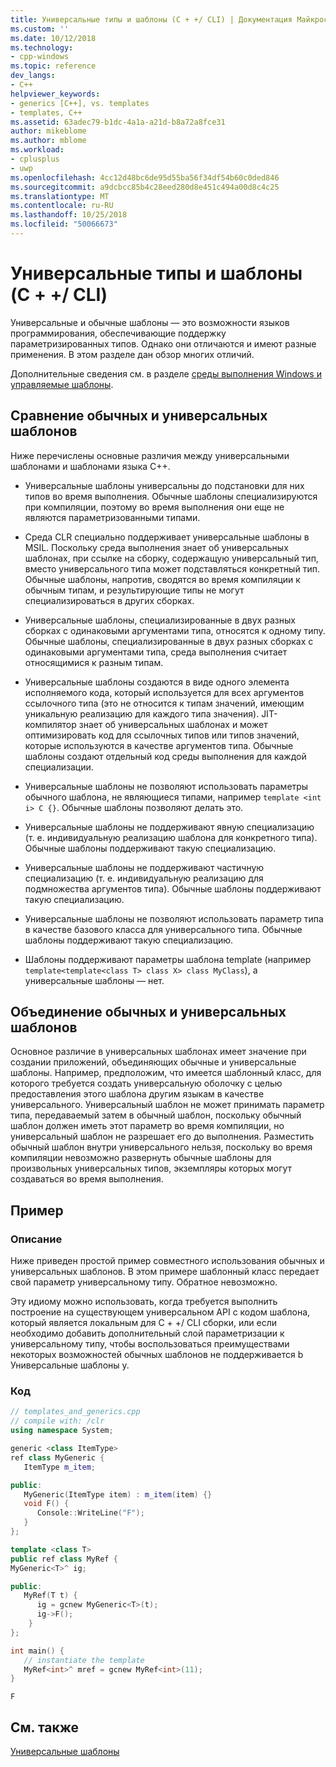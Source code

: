 ```yaml
---
title: Универсальные типы и шаблоны (C + +/ CLI) | Документация Майкрософт
ms.custom: ''
ms.date: 10/12/2018
ms.technology:
- cpp-windows
ms.topic: reference
dev_langs:
- C++
helpviewer_keywords:
- generics [C++], vs. templates
- templates, C++
ms.assetid: 63adec79-b1dc-4a1a-a21d-b8a72a8fce31
author: mikeblome
ms.author: mblome
ms.workload:
- cplusplus
- uwp
ms.openlocfilehash: 4cc12d48bc6de95d55ba56f34df54b60c0ded846
ms.sourcegitcommit: a9dcbcc85b4c28eed280d8e451c494a00d8c4c25
ms.translationtype: MT
ms.contentlocale: ru-RU
ms.lasthandoff: 10/25/2018
ms.locfileid: "50066673"
---
```

# <a name="generics-and-templates-ccli"></a>Универсальные типы и шаблоны (C + +/ CLI)

Универсальные и обычные шаблоны — это возможности языков программирования, обеспечивающие поддержку параметризированных типов. Однако они отличаются и имеют разные применения. В этом разделе дан обзор многих отличий.

Дополнительные сведения см. в разделе [среды выполнения Windows и управляемые шаблоны](../windows/windows-runtime-and-managed-templates-cpp-component-extensions.md).

## <a name="comparing-templates-and-generics"></a>Сравнение обычных и универсальных шаблонов

Ниже перечислены основные различия между универсальными шаблонами и шаблонами языка C++.

- Универсальные шаблоны универсальны до подстановки для них типов во время выполнения. Обычные шаблоны специализируются при компиляции, поэтому во время выполнения они еще не являются параметризованными типами.

- Среда CLR специально поддерживает универсальные шаблоны в MSIL. Поскольку среда выполнения знает об универсальных шаблонах, при ссылке на сборку, содержащую универсальный тип, вместо универсального типа может подставляться конкретный тип. Обычные шаблоны, напротив, сводятся во время компиляции к обычным типам, и результирующие типы не могут специализироваться в других сборках.

- Универсальные шаблоны, специализированные в двух разных сборках с одинаковыми аргументами типа, относятся к одному типу. Обычные шаблоны, специализированные в двух разных сборках с одинаковыми аргументами типа, среда выполнения считает относящимися к разным типам.

- Универсальные шаблоны создаются в виде одного элемента исполняемого кода, который используется для всех аргументов ссылочного типа (это не относится к типам значений, имеющим уникальную реализацию для каждого типа значения). JIT-компилятор знает об универсальных шаблонах и может оптимизировать код для ссылочных типов или типов значений, которые используются в качестве аргументов типа. Обычные шаблоны создают отдельный код среды выполнения для каждой специализации.

- Универсальные шаблоны не позволяют использовать параметры обычного шаблона, не являющиеся типами, например `template <int i> C {}`. Обычные шаблоны позволяют делать это.

- Универсальные шаблоны не поддерживают явную специализацию (т. е. индивидуальную реализацию шаблона для конкретного типа). Обычные шаблоны поддерживают такую специализацию.

- Универсальные шаблоны не поддерживают частичную специализацию (т. е. индивидуальную реализацию для подмножества аргументов типа). Обычные шаблоны поддерживают такую специализацию.

- Универсальные шаблоны не позволяют использовать параметр типа в качестве базового класса для универсального типа. Обычные шаблоны поддерживают такую специализацию.

- Шаблоны поддерживают параметры шаблона template (например `template<template<class T> class X> class MyClass`), а универсальные шаблоны — нет.

## <a name="combining-templates-and-generics"></a>Объединение обычных и универсальных шаблонов

Основное различие в универсальных шаблонах имеет значение при создании приложений, объединяющих обычные и универсальные шаблоны. Например, предположим, что имеется шаблонный класс, для которого требуется создать универсальную оболочку с целью предоставления этого шаблона другим языкам в качестве универсального. Универсальный шаблон не может принимать параметр типа, передаваемый затем в обычный шаблон, поскольку обычный шаблон должен иметь этот параметр во время компиляции, но универсальный шаблон не разрешает его до выполнения. Разместить обычный шаблон внутри универсального нельзя, поскольку во время компиляции невозможно развернуть обычные шаблоны для произвольных универсальных типов, экземпляры которых могут создаваться во время выполнения.

## <a name="example"></a>Пример

### <a name="description"></a>Описание

Ниже приведен простой пример совместного использования обычных и универсальных шаблонов. В этом примере шаблонный класс передает свой параметр универсальному типу. Обратное невозможно.

Эту идиому можно использовать, когда требуется выполнить построение на существующем универсальном API с кодом шаблона, который является локальным для C + +/ CLI сборки, или если необходимо добавить дополнительный слой параметризации к универсальному типу, чтобы воспользоваться преимуществами некоторых возможностей обычных шаблонов не поддерживается b Универсальные шаблоны y.

### <a name="code"></a>Код

```cpp
// templates_and_generics.cpp
// compile with: /clr
using namespace System;

generic <class ItemType>
ref class MyGeneric {
   ItemType m_item;

public:
   MyGeneric(ItemType item) : m_item(item) {}
   void F() {
      Console::WriteLine("F");
   }
};

template <class T>
public ref class MyRef {
MyGeneric<T>^ ig;

public:
   MyRef(T t) {
      ig = gcnew MyGeneric<T>(t);
      ig->F();
    }
};

int main() {
   // instantiate the template
   MyRef<int>^ mref = gcnew MyRef<int>(11);
}
```

```Output
F
```

## <a name="see-also"></a>См. также

[Универсальные шаблоны](../windows/generics-cpp-component-extensions.md)